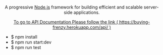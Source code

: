   <p align="center">A progressive <a href="http://nodejs.org" target="_blank">Node.js</a> framework for building efficient and scalable server-side applications.</p>
    <p align="center">
<a href="https://buying-frenzy.herokuapp.com/api/" target="_blank">To go to API Documentation Please follow the link ( https://buying-frenzy.herokuapp.com/api/ ) </a>

  <!--[![Backers on Open Collective](https://opencollective.com/nest/backers/badge.svg)](https://opencollective.com/nest#backer)
  [![Sponsors on Open Collective](https://opencollective.com/nest/sponsors/badge.svg)](https://opencollective.com/nest#sponsor)-->
<ul>
  <li>$ npm install</li>
  <li>$ npm run start:dev</li>
  <li>$ npm run test</li>
</ul>
